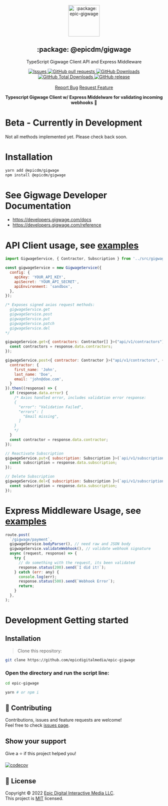 <p align="center">
 <img width="100px" src="https://raw.githubusercontent.com/epicdigitalmedia/epic-gigwage/main/.github/images/favicon512x512-npm.png" align="center" alt=":package: epic-gigwage" />
 <h2 align="center">:package: @epicdm/gigwage</h2>
 <p align="center">TypeScript Gigwage Client API and Express Middleware</p>
  <p align="center">
    <a href="https://github.com/epicdigitalmedia/epic-gigwage/issues">
      <img alt="Issues" src="https://img.shields.io/github/issues/epicdigitalmedia/epic-gigwage?style=flat&color=336791" />
    </a>
    <a href="https://github.com/epicdigitalmedia/epic-gigwage/pulls">
      <img alt="GitHub pull requests" src="https://img.shields.io/github/issues-pr/epicdigitalmedia/epic-gigwage?style=flat&color=336791" />
    </a>
     <a href="https://github.com/epicdigitalmedia/epic-gigwage">
      <img alt="GitHub Downloads" src="https://img.shields.io/npm/dw/@epicdm/gigwage?style=flat&color=336791" />
    </a>
    <a href="https://github.com/epicdigitalmedia/epic-gigwage">
      <img alt="GitHub Total Downloads" src="https://img.shields.io/npm/dt/@epicdm/gigwage?color=336791&label=Total%20downloads" />
    </a>
    <a href="https://github.com/epicdigitalmedia/epic-gigwage">
      <img alt="GitHub release" src="https://img.shields.io/github/release/epicdigitalmedia/epic-gigwage.svg?style=flat&color=336791" />
    </a>
    <br />
    <br />
  <a href="https://github.com/epicdigitalmedia/epic-gigwage/issues/new/choose">Report Bug</a>
  <a href="https://github.com/epicdigitalmedia/epic-gigwage/issues/new/choose">Request Feature</a>
  </p>

<p align="center"><strong>Typescript Gigwage Client w/ Express Middelware for validating incoming webhooks</strong> 🚀</p>

# Beta - Currently in Development
Not all methods implemented yet.  Please check back soon.

# Installation
```bash
yarn add @epicdm/gigwage
npm install @epicdm/gigwage
```

# See Gigwage Developer Documentation
- https://developers.gigwage.com/docs
- https://developers.gigwage.com/reference

# API Client usage, see [examples](https://github.com/epicdigitalmedia/epic-gigwage/tree/main/demo)

```javascript 
import GigwageService, { Contractor, Subscription } from '../src/gigwage';

const gigwageService = new GigwageService({
  config: {
    apiKey: 'YOUR_API_KEY',
    apiSecret: 'YOUR_API_SECRET',
    apiEnvironment: 'sandbox',
  },
});

/* Exposes signed axios request methods:
  gigwageService.get
  gigwageService.post
  gigwageService.put
  gigwageService.patch
  gigwageService.del
*/

gigwageService.get<{ contractors: Contractor[] }>("api/v1/contractors").then((response) => {
  const contractors = response.data.contractors;
});

gigwageService.post<{ contractor: Contractor }>("api/v1/contractors", {
  contractor: {
    first_name: 'John',
    last_name: 'Doe',
    email: 'john@doe.com',
  }
}).then((response) => {
  if (response.data.error) {
    /* Axios handled error, includes validation error response:
    {
      "error": "Validation Failed",
      "errors": [
        "Email missing",
      ]
    }
    */
  }
  const contractor = response.data.contractor;
});

// Reactivate Subscription
gigwageService.put<{ subscription: Subscription }>(`api/v1/subscriptions/13`).then((response) => {
  const subscription = response.data.subscription;
});

// Delete Subscription
gigwageService.del<{ subscription: Subscription }>(`api/v1/subscriptions/13`).then((response) => {
  const subscription = response.data.subscription;
});  
```

# Express Middleware Usage, see [examples](https://github.com/epicdigitalmedia/epic-gigwage/tree/main/demo)

```javascript 
route.post(
  `/gigwage/payment`,
  gigwageService.bodyParser(), // need raw and JSON body
  gigwageService.validateWebhook(), // validate webhook signature
  async (request, response) => {
    try {
      // do something with the request, its been validated
      response.status(200).send(`I did it!`);
    } catch (err: any) {
      console.log(err);
      response.status(500).send(`Webhook Error`);
      return;
    }
  },
);
```

# Development Getting started

## Installation

> Clone this repository: 
```bash 
git clone https://github.com/epicdigitalmedia/epic-gigwage
```
### Open the directory and run the script line:

```bash
cd epic-gigwage
```
```bash
yarn # or npm i
```

## 🤝 Contributing

Contributions, issues and feature requests are welcome!<br />Feel free to check [issues page](issues).

## Show your support

Give a ⭐️ if this project helped you!

[![codecov](https://codecov.io/gh/epicdigitalmedia/epic-gigwage/branch/main/graph/badge.svg?token=Q9fr548J0D)](https://codecov.io/gh/epicdigitalmedia/epic-gigwage)

## 📝 License

Copyright © 2022 [Epic Digital Interactive Media LLC](https://github.com/epicdigitalmedia).<br />
This project is [MIT](LICENSE) licensed.
